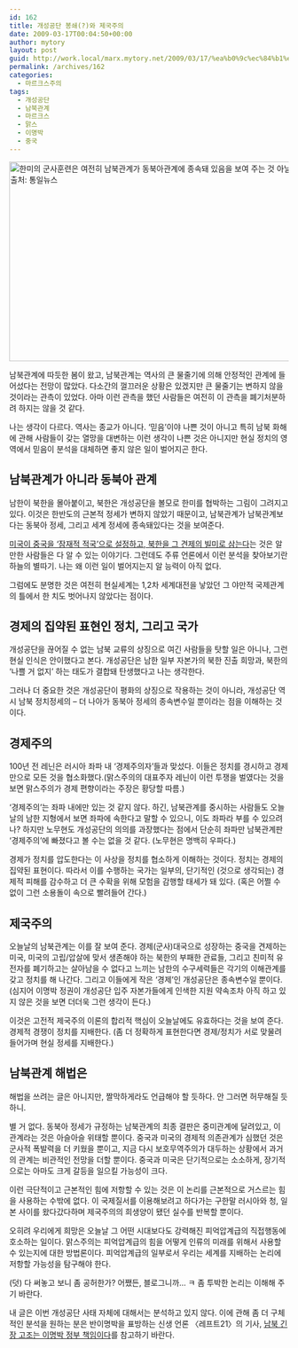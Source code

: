 ```yaml
---
id: 162
title: 개성공단 봉쇄(?)와 제국주의
date: 2009-03-17T00:04:50+00:00
author: mytory
layout: post
guid: http://work.local/marx.mytory.net/2009/03/17/%ea%b0%9c%ec%84%b1%ea%b3%b5%eb%8b%a8-%eb%b4%89%ec%87%84%ec%99%80-%ec%a0%9c%ea%b5%ad%ec%a3%bc%ec%9d%98/
permalink: /archives/162
categories:
  - 마르크스주의
tags:
  - 개성공단
  - 남북관계
  - 마르크스
  - 맑스
  - 이명박
  - 중국
---
```

<img src="http://work.local/marx.mytory.net/wp-content/uploads/1/cfile21.uf.2065EA0F49BEE7A02EB134.jpg" class="aligncenter" width="540" height="360" alt="한미의 군사훈련은 여전히 남북관계가 동북아관계에 종속돼 있음을 보여 주는 것 아닐까? 출처: 통일뉴스" title="한미의 군사훈련은 여전히 남북관계가 동북아관계에 종속돼 있음을 보여 주는 것 아닐까? 출처: 통일뉴스" filename="1236874911-left001-p05.jpg" filemime="image/jpeg" />

남북관계에 따듯한 봄이 왔고, 남북관계는 역사의 큰 물줄기에 의해 안정적인 관계에 들어섰다는 전망이 많았다. 다소간의 껄끄러운 상황은 있겠지만 큰 물줄기는 변하지 않을 것이라는 관측이 있었다. 아마 이런 관측을 했던 사람들은 여전히 이 관측을 폐기처분하려 하지는 않을 것 같다.

나는 생각이 다르다. 역사는 종교가 아니다. ‘믿음’이야 나쁜 것이 아니고 특히 남북 화해에 관해 사람들이 갖는 열망을 대변하는 이런 생각이 나쁜 것은 아니지만 현실 정치의 영역에서 믿음이 분석을 대체하면 좋지 않은 일이 벌어지곤 한다.

## 남북관계가 아니라 동북아 관계

남한이 북한을 몰아붙이고, 북한은 개성공단을 볼모로 한미를 협박하는 그림이 그려지고 있다. 이것은 한반도의 근본적 정세가 변하지 않았기 때문이고, 남북관계가 남북관계보다는 동북아 정세, 그리고 세계 정세에 종속돼있다는 것을 보여준다.

<a href="http://www.wspaper.org/article/4684" title="김하영, 미국은 왜 북한을 악마로 만들어 왔는가?" target="_blank">미국이 중국을 ‘잠재적 적국’으로 설정하고, 북한을 그 견제의 빌미로 삼는다</a>는 것은 알만한 사람들은 다 알 수 있는 이야기다. 그런데도 주류 언론에서 이런 분석을 찾아보기란 하늘의 별따기. 나는 왜 이런 일이 벌어지는지 알 능력이 아직 없다.

그럼에도 분명한 것은 여전히 현실세계는 1,2차 세계대전을 낳았던 그 야만적 국제관계의 틀에서 한 치도 벗어나지 않았다는 점이다.

## 경제의 집약된 표현인 정치, 그리고 국가

개성공단을 끊어질 수 없는 남북 교류의 상징으로 여긴 사람들을 탓할 일은 아니나, 그런 현실 인식은 안이했다고 본다. 개성공단은 남한 일부 자본가의 북한 진출 희망과, 북한의 ‘나쁠 거 없지’ 하는 태도가 결합돼 탄생했다고 나는 생각한다.

그러나 더 중요한 것은 개성공단이 평화의 상징으로 작용하는 것이 아니라, 개성공단 역시 남북 정치정세의 &#8211; 더 나아가 동북아 정세의 종속변수일 뿐이라는 점을 이해하는 것이다.

## 경제주의

100년 전 레닌은 러시아 좌파 내 ‘경제주의자’들과 맞섰다. 이들은 정치를 경시하고 경제만으로 모든 것을 협소화했다.(맑스주의의 대표주자 레닌이 이런 투쟁을 벌였다는 것을 보면 맑스주의가 경제 편향이라는 주장은 황당할 따름.)

‘경제주의’는 좌파 내에만 있는 것 같지 않다. 하긴, 남북관계를 중시하는 사람들도 오늘날의 남한 지형에서 보면 좌파에 속한다고 말할 수 있으니, 이도 좌파라 부를 수 있으려나? 하지만 노무현도 개성공단의 의의를 과장했다는 점에서 단순히 좌파만 남북관계판 ‘경제주의’에 빠졌다고 볼 수는 없을 것 같다. (노무현은 명백히 우파다.)

경제가 정치를 압도한다는 이 사상을 정치를 협소하게 이해하는 것이다. 정치는 경제의 집약된 표현이다. 따라서 이를 수행하는 국가는 일부의, 단기적인 (것으로 생각되는) 경제적 피해를 감수하고 더 큰 수확을 위해 모험을 감행할 태세가 돼 있다. (혹은 어쩔 수 없이 그런 소용돌이 속으로 빨려들어 간다.)

## 제국주의

오늘날의 남북관계는 이를 잘 보여 준다. 경제(군사)대국으로 성장하는 중국을 견제하는 미국, 미국의 고립/압살에 맞서 생존해야 하는 북한의 부패한 관료들, 그리고 친미적 유전자를 폐기하고는 살아남을 수 없다고 느끼는 남한의 수구세력들은 각기의 이해관계를 갖고 정치를 해 나간다. 그리고 이들에게 작은 ‘경제’인 개성공단은 종속변수일 뿐이다.(심지어 이명박 정권이 개성공단 입주 자본가들에게 인색한 지원 약속조차 아직 하고 있지 않은 것을 보면 더더욱 그런 생각이 든다.)

이것은 고전적 제국주의 이론의 합리적 핵심이 오늘날에도 유효하다는 것을 보여 준다. 경제적 경쟁이 정치를 지배한다. (좀 더 정확하게 표현한다면 경제/정치가 서로 맞물려 들어가며 현실 정세를 지배한다.)

## 남북관계 해법은

해법을 쓰려는 글은 아니지만, 짤막하게라도 언급해야 할 듯하다. 안 그러면 허무해질 듯하니.

별 거 없다. 동북아 정세가 규정하는 남북관계의 최종 결판은 중미관계에 달려있고, 이 관계라는 것은 아슬아슬 위태할 뿐이다. 중국과 미국의 경제적 의존관계가 심했던 것은 군사적 폭발력을 더 키웠을 뿐이고, 지금 다시 보호무역주의가 대두하는 상황에서 과거의 관계는 비관적인 전망을 더할 뿐이다. 중국과 미국은 단기적으로는 소소하게, 장기적으로는 아마도 크게 갈등을 일으킬 가능성이 크다.

이런 극단적이고 근본적인 힘에 저항할 수 있는 것은 이 논리를 근본적으로 거스르는 힘을 사용하는 수밖에 없다. 이 국제질서를 이용해보려고 하다가는 구한말 러시아와 청, 일본 사이를 왔다갔다하며 제국주의의 희생양이 됐던 실수를 반복할 뿐이다.

오히려 우리에게 희망은 오늘날 그 어떤 시대보다도 강력해진 피억압계급의 직접행동에 호소하는 일이다. 맑스주의는 피억압계급의 힘을 어떻게 인류의 미래를 위해서 사용할 수 있는지에 대한 방법론이다. 피억압계급의 일부로서 우리는 세계를 지배하는 논리에 저항할 가능성을 탐구해야 한다.

<div class="gray-textbox">
  <p>
    (덧) 다 써놓고 보니 좀 공허한가? 어쨌든, 블로그니까&#8230; ㅋ 좀 투박한 논리는 이해해 주기 바란다.
  </p>
  
  <p>
    내 글은 이번 개성공단 사태 자체에 대해서는 분석하고 있지 않다. 이에 관해 좀 더 구체적인 분석을 원하는 분은 반이명박을 표방하는 신생 언론 〈레프트21〉의 기사, <a href="http://www.wspaper.org/article/6201" title="기사 읽기" target="_blank">남북 긴장 고조는 이명박 정부 책임이다</a>를 참고하기 바란다.
  </p>
</div>